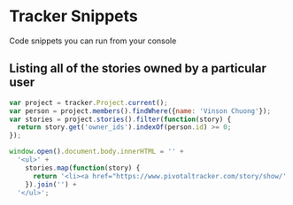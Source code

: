 # Tracker Snippets
Code snippets you can run from your console

## Listing all of the stories owned by a particular user
```js
var project = tracker.Project.current();
var person = project.members().findWhere({name: 'Vinson Chuong'});
var stories = project.stories().filter(function(story) {
  return story.get('owner_ids').indexOf(person.id) >= 0;
});

window.open().document.body.innerHTML = '' +
  '<ul>' +
    stories.map(function(story) {
      return '<li><a href="https://www.pivotaltracker.com/story/show/' + story.id + '">' + story.get('name') + '</a></li>';
    }).join('') +
  '</ul>';
```
